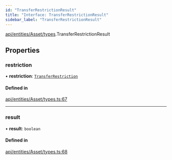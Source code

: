 ```yaml
---
id: "TransferRestrictionResult"
title: "Interface: TransferRestrictionResult"
sidebar_label: "TransferRestrictionResult"
---
```


[api/entities/Asset/types](../../../../../../modules/API/Entities/Asset/Types/Types.md).TransferRestrictionResult

## Properties

### restriction

• **restriction**: [`TransferRestriction`](../../../../../../modules/Types/Types.md#transferrestriction)

#### Defined in

[api/entities/Asset/types.ts:67](https://github.com/PolymeshAssociation/polymesh-sdk/blob/968f8d70c/src/api/entities/Asset/types.ts#L67)

___

### result

• **result**: `boolean`

#### Defined in

[api/entities/Asset/types.ts:68](https://github.com/PolymeshAssociation/polymesh-sdk/blob/968f8d70c/src/api/entities/Asset/types.ts#L68)
